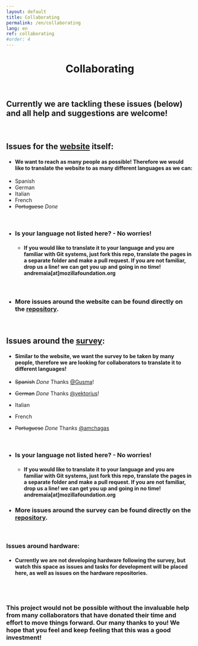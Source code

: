 ```yaml
---
layout: default
title: Collaborating
permalink: /en/collaborating
lang: en
ref: collaborating
#order: 4
---
```



<p> <center> <h1> Collaborating </center>

</p>

<br>

## Currently we are tackling these issues (below) and all help and suggestions are welcome!


<br>

## Issues for the [website](https://fosh-following-demand.github.io/en/home) itself:
- #### We want to reach as many people as possible! Therefore we would like to translate the website to as many different languages as we can:
 - Spanish
 - German
 - Italian
 - French
 - ~~Portuguese~~ *Done*

<br>

 - ### Is your language not listed here?  - No worries!
   - #### If you would like to translate it to your language and you are familiar with Git systems, just fork this repo, translate the pages in a separate folder and make a pull request. If you are not familiar, drop us a line! we can get you up and going in no time! andremaia[at]mozillafoundation.org

   <br>

- ### More issues around the website can be found directly on the [repository](https://github.com/FOSH-following-demand/FOSH-following-demand.github.io/issues).
   <br>

## Issues around the [survey](https://github.com/FOSH-following-demand/map_fosh_demand):
- #### Similar to the website, we want the survey to be taken by many people, therefore we are looking for collaborators to translate it to different languages!

 - ~~Spanish~~ *Done* Thanks [@Gusma](https://github.com/gusma)!
 - ~~German~~ *Done* Thanks [@vektorius](https://github.com/vektorious)!
 - Italian
 - French
 - ~~Portuguese~~ *Done* Thanks [@amchagas](https://github.com/amchagas)

<br>

 - ### Is your language not listed here?  - No worries!
   - #### If you would like to translate it to your language and you are familiar with Git systems, just fork this repo, translate the pages in a separate folder and make a pull request. If you are not familiar, drop us a line! we can get you up and going in no time! andremaia[at]mozillafoundation.org

- ### More issues around the survey can be found directly on the [repository](https://github.com/FOSH-following-demand/map_fosh_demand/issues).

 <br>

### Issues around hardware:
- #### Currently we are not developing hardware following the survey, but watch this space as issues and tasks for development will be placed here, as well as issues on the hardware repositories.

<br>
<br>

### This project would not be possible without the invaluable help from many collaborators that have donated their time and effort to move things forward. Our many thanks to you! We hope that you feel and keep feeling that this was a good investment!
